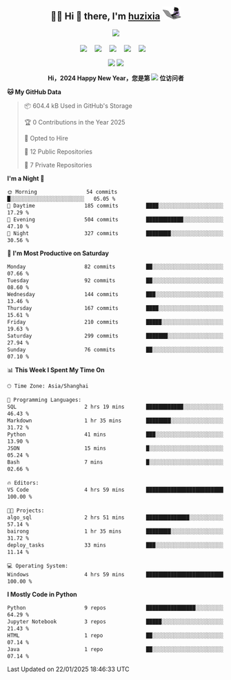 <div align="center">

## :woman_technologist: Hi 👋 there, I'm [huzixia](https://huzixia.github.io/) <img height="30" src="images/work.gif" />

  <!-- dynamic typing effect 动态打字效果 -->
  <div>
    <a href="https://huzixia.github.io/">
      <img src="https://readme-typing-svg.demolab.com?font=Fira+Code&pause=1000&width=435&lines=console.log(%22Hello%2C%20World%22);胡同学祝您心想事成!&center=true&size=27" />
    </a>
  </div>

  <div>&nbsp;</div>

  <!-- profile logo 个人资料徽标 -->
  <div>
    <a href="https://huzixia.github.io/"><img src="https://img.shields.io/badge/Website-博客-orange" /></a>&emsp;
    <a href="https://www.zhihu.com/people/hu-zi-xia-91"><img src="https://img.shields.io/badge/ZhiHu-知乎-blue" /></a>&emsp;
    <a href="https://twitter.com/zixia80631/"><img src="https://img.shields.io/badge/Twitter-推特-black" /></a>&emsp;
    <a href="https://github.com/HuZixia/Text2Video/assets/38995480/244e64be-3dc4-46bb-8aff-523d8a235a1e"><img src="https://img.shields.io/badge/WeChat-微信-07c160" /></a>&emsp;
    <a href="https://www.cnblogs.com/huzixia"><img src="https://img.shields.io/badge/CnBlog-博客园-yellow" /></a>&emsp;

  </div>

[//]: # (### Github Stats)

 <p>
   <img src="https://github-readme-stats.vercel.app/api?username=HuZixia&rank_icon=github&theme=react&border_color=61dafb&hide_border=true" />
   <img src="https://github-readme-stats.vercel.app/api/top-langs/?username=HuZixia&hide=c%23,powershell,Mathematica,Ruby,Objective-C,Objective-C%2b%2b,Cuda&title_color=61dafb&text_color=ffffff&icon_color=61dafb&bg_color=20232a&langs_count=8&layout=compact&border_color=61dafb&hide_border=true&size_weight=0.5&count_weight=0.5" />
 </p>

</div>

<div align="center"><b>Hi，2024 Happy New Year，您是第 <img src="https://profile-counter.glitch.me/HuZixia/count.svg"></img> 位访问者</b></div>


[//]: # (*   Github Stats)
[//]: # (![Top Langs]&#40;https://github-readme-stats.vercel.app/api/top-langs/?username=HuZixia\&layout=compact&#41;)
[//]: # (![HuZixia's GitHub stats]&#40;https://github-readme-stats.vercel.app/api?username=HuZixia\&rank_icon=github&theme=tokyonight&#41;)


<!--START_SECTION:waka-->
**🐱 My GitHub Data** 

> 📦 604.4 kB Used in GitHub's Storage 
 > 
> 🏆 0 Contributions in the Year 2025
 > 
> 💼 Opted to Hire
 > 
> 📜 12 Public Repositories 
 > 
> 🔑 7 Private Repositories 
 > 
**I'm a Night 🦉** 

```text
🌞 Morning                54 commits          █░░░░░░░░░░░░░░░░░░░░░░░░   05.05 % 
🌆 Daytime                185 commits         ████░░░░░░░░░░░░░░░░░░░░░   17.29 % 
🌃 Evening                504 commits         ████████████░░░░░░░░░░░░░   47.10 % 
🌙 Night                  327 commits         ████████░░░░░░░░░░░░░░░░░   30.56 % 
```
📅 **I'm Most Productive on Saturday** 

```text
Monday                   82 commits          ██░░░░░░░░░░░░░░░░░░░░░░░   07.66 % 
Tuesday                  92 commits          ██░░░░░░░░░░░░░░░░░░░░░░░   08.60 % 
Wednesday                144 commits         ███░░░░░░░░░░░░░░░░░░░░░░   13.46 % 
Thursday                 167 commits         ████░░░░░░░░░░░░░░░░░░░░░   15.61 % 
Friday                   210 commits         █████░░░░░░░░░░░░░░░░░░░░   19.63 % 
Saturday                 299 commits         ███████░░░░░░░░░░░░░░░░░░   27.94 % 
Sunday                   76 commits          ██░░░░░░░░░░░░░░░░░░░░░░░   07.10 % 
```


📊 **This Week I Spent My Time On** 

```text
🕑︎ Time Zone: Asia/Shanghai

💬 Programming Languages: 
SQL                      2 hrs 19 mins       ████████████░░░░░░░░░░░░░   46.43 % 
Markdown                 1 hr 35 mins        ████████░░░░░░░░░░░░░░░░░   31.72 % 
Python                   41 mins             ███░░░░░░░░░░░░░░░░░░░░░░   13.90 % 
JSON                     15 mins             █░░░░░░░░░░░░░░░░░░░░░░░░   05.24 % 
Bash                     7 mins              █░░░░░░░░░░░░░░░░░░░░░░░░   02.66 % 

🔥 Editors: 
VS Code                  4 hrs 59 mins       █████████████████████████   100.00 % 

🐱‍💻 Projects: 
algo_sql                 2 hrs 51 mins       ██████████████░░░░░░░░░░░   57.14 % 
bairong                  1 hr 35 mins        ████████░░░░░░░░░░░░░░░░░   31.72 % 
deploy_tasks             33 mins             ███░░░░░░░░░░░░░░░░░░░░░░   11.14 % 

💻 Operating System: 
Windows                  4 hrs 59 mins       █████████████████████████   100.00 % 
```

**I Mostly Code in Python** 

```text
Python                   9 repos             ████████████████░░░░░░░░░   64.29 % 
Jupyter Notebook         3 repos             █████░░░░░░░░░░░░░░░░░░░░   21.43 % 
HTML                     1 repo              ██░░░░░░░░░░░░░░░░░░░░░░░   07.14 % 
Java                     1 repo              ██░░░░░░░░░░░░░░░░░░░░░░░   07.14 % 
```




 Last Updated on 22/01/2025 18:46:33 UTC
<!--END_SECTION:waka-->


<!--
**HuZixia/HuZixia** is a ✨ _special_ ✨ repository because its `README.md` (this file) appears on your GitHub profile.

Here are some ideas to get you started:

- 🔭 I’m currently working on ...
- 🌱 I’m currently learning ...
- 👯 I’m looking to collaborate on ...
- 🤔 I’m looking for help with ...
- 💬 Ask me about ...
- 📫 How to reach me: ...
- 😄 Pronouns: ...
- ⚡ Fun fact: ...
-->
